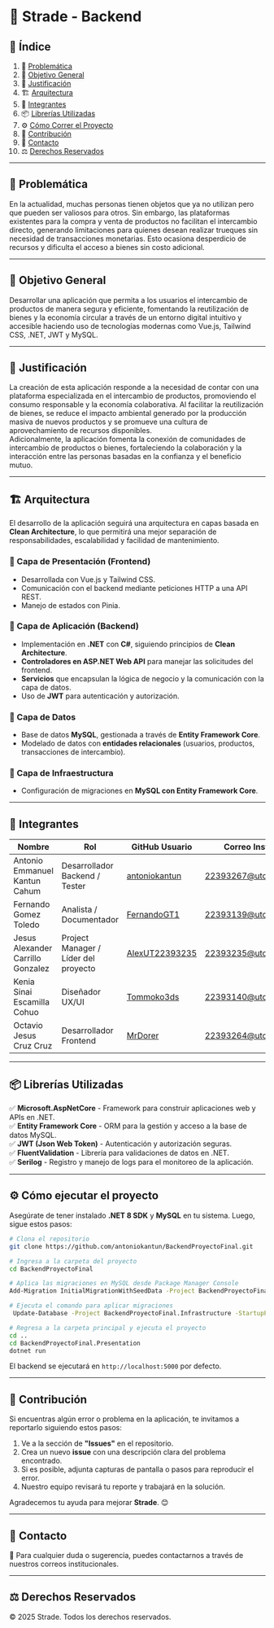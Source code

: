 # 📌 Strade - Backend

## 📖 Índice
1. 📌 [Problemática](#problemática)
2. 🎯 [Objetivo General](#objetivo-general)
3. 📢 [Justificación](#justificación)
4. 🏗️ [Arquitectura](#arquitectura)
5. 👥 [Integrantes](#integrantes)
6. 📦 [Librerías Utilizadas](#librerías-utilizadas)
7. ⚙️ [Cómo Correr el Proyecto](#cómo-correr-el-proyecto)
8. 🤝 [Contribución](#contribución)
9. 📩 [Contacto](#contacto)
10. ⚖️ [Derechos Reservados](#derechos-reservados)

---

## 🛑 Problemática
En la actualidad, muchas personas tienen objetos que ya no utilizan pero que pueden ser valiosos para otros. Sin embargo, las plataformas existentes para la compra y venta de productos no facilitan el intercambio directo, generando limitaciones para quienes desean realizar trueques sin necesidad de transacciones monetarias. Esto ocasiona desperdicio de recursos y dificulta el acceso a bienes sin costo adicional.

---

## 🎯 Objetivo General
Desarrollar una aplicación que permita a los usuarios el intercambio de productos de manera segura y eficiente, fomentando la reutilización de bienes y la economía circular a través de un entorno digital intuitivo y accesible haciendo uso de tecnologías modernas como Vue.js, Tailwind CSS, .NET, JWT y MySQL.

---

## 📢 Justificación
La creación de esta aplicación responde a la necesidad de contar con una plataforma especializada en el intercambio de productos, promoviendo el consumo responsable y la economía colaborativa. Al facilitar la reutilización de bienes, se reduce el impacto ambiental generado por la producción masiva de nuevos productos y se promueve una cultura de aprovechamiento de recursos disponibles.  
Adicionalmente, la aplicación fomenta la conexión de comunidades de intercambio de productos o bienes, fortaleciendo la colaboración y la interacción entre las personas basadas en la confianza y el beneficio mutuo.

---

## 🏗️ Arquitectura
El desarrollo de la aplicación seguirá una arquitectura en capas basada en **Clean Architecture**, lo que permitirá una mejor separación de responsabilidades, escalabilidad y facilidad de mantenimiento.

### 🔹 Capa de Presentación (Frontend)
- Desarrollada con Vue.js y Tailwind CSS.
- Comunicación con el backend mediante peticiones HTTP a una API REST.
- Manejo de estados con Pinia.

### 🔹 Capa de Aplicación (Backend)
- Implementación en **.NET** con **C#**, siguiendo principios de **Clean Architecture**.
- **Controladores en ASP.NET Web API** para manejar las solicitudes del frontend.
- **Servicios** que encapsulan la lógica de negocio y la comunicación con la capa de datos.
- Uso de **JWT** para autenticación y autorización.

### 🔹 Capa de Datos
- Base de datos **MySQL**, gestionada a través de **Entity Framework Core**.
- Modelado de datos con **entidades relacionales** (usuarios, productos, transacciones de intercambio).

### 🔹 Capa de Infraestructura
- Configuración de migraciones en **MySQL con Entity Framework Core**.

---

## 👥 Integrantes

| Nombre                          | Rol            | GitHub Usuario  | Correo Institucional            |
|--------------------------------|---------------|----------------|--------------------------------|
| Antonio Emmanuel Kantun Cahum  | Desarrollador Backend / Tester | [antoniokantun](https://github.com/antoniokantun)  | 22393267@utcancun.edu.mx  |
| Fernando Gomez Toledo          | Analista / Documentador | [FernandoGT1](https://github.com/FernandoGT1)      | 22393139@utcancun.edu.mx  |
| Jesus Alexander Carrillo Gonzalez | Project Manager / Líder del proyecto | [AlexUT22393235](https://github.com/AlexUT22393235) | 22393235@utcancun.edu.mx  |
| Kenia Sinai Escamilla Cohuo    | Diseñador UX/UI | [Tommoko3ds](https://github.com/Tommoko3ds)              | 22393140@utcancun.edu.mx  |
| Octavio Jesus Cruz Cruz        | Desarrollador Frontend | [MrDorer](https://github.com/MrDorer)        | 22393264@utcancun.edu.mx  |

---

## 📦 Librerías Utilizadas
✅ **Microsoft.AspNetCore** - Framework para construir aplicaciones web y APIs en .NET.  
✅ **Entity Framework Core** - ORM para la gestión y acceso a la base de datos MySQL.  
✅ **JWT (Json Web Token)** - Autenticación y autorización seguras.  
✅ **FluentValidation** - Librería para validaciones de datos en .NET.  
✅ **Serilog** - Registro y manejo de logs para el monitoreo de la aplicación.  

---

## ⚙️ Cómo ejecutar el proyecto
Asegúrate de tener instalado **.NET 8 SDK** y **MySQL** en tu sistema. Luego, sigue estos pasos:

```bash
# Clona el repositorio
git clone https://github.com/antoniokantun/BackendProyectoFinal.git

# Ingresa a la carpeta del proyecto
cd BackendProyectoFinal

# Aplica las migraciones en MySQL desde Package Manager Console
Add-Migration InitialMigrationWithSeedData -Project BackendProyectoFinal.Infrastructure -StartupProject BackendProyectoFinal.Presentation

# Ejecuta el comando para aplicar migraciones
 Update-Database -Project BackendProyectoFinal.Infrastructure -StartupProject BackendProyectoFinal.Presentation

# Regresa a la carpeta principal y ejecuta el proyecto
cd ..
cd BackendProyectoFinal.Presentation
dotnet run
```

El backend se ejecutará en `http://localhost:5000` por defecto.

---

## 🤝 Contribución
Si encuentras algún error o problema en la aplicación, te invitamos a reportarlo siguiendo estos pasos:
1. Ve a la sección de **"Issues"** en el repositorio.
2. Crea un nuevo **issue** con una descripción clara del problema encontrado.
3. Si es posible, adjunta capturas de pantalla o pasos para reproducir el error.
4. Nuestro equipo revisará tu reporte y trabajará en la solución.

Agradecemos tu ayuda para mejorar **Strade**. 😊

---

## 📩 Contacto
📧 Para cualquier duda o sugerencia, puedes contactarnos a través de nuestros correos institucionales.

---

## ⚖️ Derechos Reservados
© 2025 Strade. Todos los derechos reservados.

